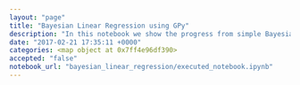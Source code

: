 ```yaml
---
layout: "page"
title: "Bayesian Linear Regression using GPy"
description: "In this notebook we show the progress from simple Bayesian linear regression to Gaussian processes. We show the weight space and function space of GPs using GPy. We focus on using custom base functions to create kernels and do Bayesian estimates of kernel parameters on the base functions."
date: "2017-02-21 17:35:11 +0000"
categories: <map object at 0x7ff4e96df390>
accepted: "false"
notebook_url: "bayesian_linear_regression/executed_notebook.ipynb"
---
```

